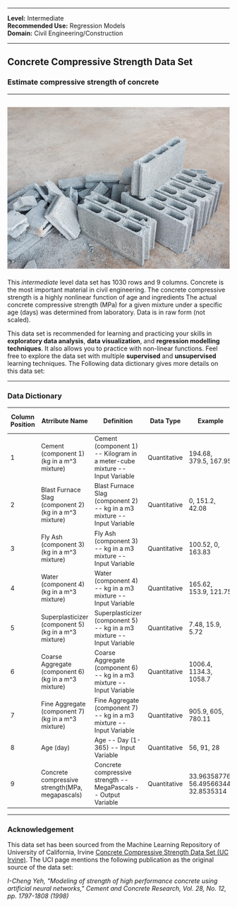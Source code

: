 
---

**Level:** Intermediate <br/>
**Recommended Use:** Regression Models<br/>
**Domain:** Civil Engineering/Construction<br/> 

---

## Concrete Compressive Strength Data Set 

### Estimate compressive strength of concrete 


---
![](123.jpg)
---

This *intermediate* level data set has 1030 rows and 9 columns.
Concrete is the most important material in civil engineering. The concrete compressive strength is a highly nonlinear function of age and ingredients
The actual concrete compressive strength (MPa) for a given mixture under a specific age (days) was determined from laboratory. Data is in raw form (not scaled).
 
This data set is recommended for learning and practicing your skills in **exploratory data analysis**, **data visualization**, and **regression modelling techniques**. 
It also allows you to practice with non-linear functions. Feel free to explore the data set with multiple **supervised** and **unsupervised** learning techniques. The Following data dictionary gives more details on this data set:

---

### Data Dictionary 

| Column   Position 	| Atrribute Name                                         	| Definition                                                                    	| Data Type    	| Example                              	| % Null Ratios 	|
|-------------------	|--------------------------------------------------------	|-------------------------------------------------------------------------------	|--------------	|--------------------------------------	|---------------	|
| 1                 	| Cement (component 1)(kg in a m^3 mixture)              	| Cement   (component 1) -- Kilogram in a meter-cube mixture -- Input Variable  	| Quantitative 	| 194.68, 379.5, 167.95                	| 0             	|
| 2                 	| Blast Furnace Slag (component 2)(kg in a m^3 mixture)  	| Blast Furnace   Slag (component 2) -- kg in a m3 mixture -- Input Variable    	| Quantitative 	| 0, 151.2, 42.08                      	| 0             	|
| 3                 	| Fly Ash (component 3)(kg in a m^3 mixture)             	| Fly Ash   (component 3) -- kg in a m3 mixture -- Input Variable               	| Quantitative 	| 100.52, 0, 163.83                    	| 0             	|
| 4                 	| Water  (component 4)(kg in a m^3   mixture)            	| Water   (component 4) -- kg in a m3 mixture -- Input Variable                 	| Quantitative 	| 165.62, 153.9, 121.75                	| 0             	|
| 5                 	| Superplasticizer (component 5)(kg in a m^3 mixture)    	| Superplasticizer   (component 5) -- kg in a m3 mixture -- Input Variable      	| Quantitative 	| 7.48, 15.9, 5.72                     	| 0             	|
| 6                 	| Coarse Aggregate  (component 6)(kg   in a m^3 mixture) 	| Coarse   Aggregate (component 6) -- kg in a m3 mixture -- Input Variable      	| Quantitative 	| 1006.4, 1134.3, 1058.7               	| 0             	|
| 7                 	| Fine Aggregate (component 7)(kg in a m^3 mixture)      	| Fine Aggregate   (component 7) -- kg in a m3 mixture -- Input Variable        	| Quantitative 	| 905.9, 605, 780.11                   	| 0             	|
| 8                 	| Age (day)                                              	| Age -- Day   (1-365) -- Input Variable                                        	| Quantitative 	| 56, 91, 28                           	| 0             	|
| 9                 	| Concrete compressive strength(MPa, megapascals)        	| Concrete   compressive strength -- MegaPascals -- Output Variable             	| Quantitative 	| 33.96358776, 56.49566344, 32.8535314 	| 0             	|

---

### Acknowledgement

This data set has been sourced from the Machine Learning Repository of University of California, Irvine [Concrete Compressive Strength Data Set (UC Irvine)](https://archive.ics.uci.edu/ml/datasets/Concrete+Compressive+Strength). 
The UCI page mentions the following publication as the original source of the data set:

*I-Cheng Yeh, "Modeling of strength of high performance concrete using artificial neural networks," Cement and Concrete Research, Vol. 28, No. 12, pp. 1797-1808 (1998)*

